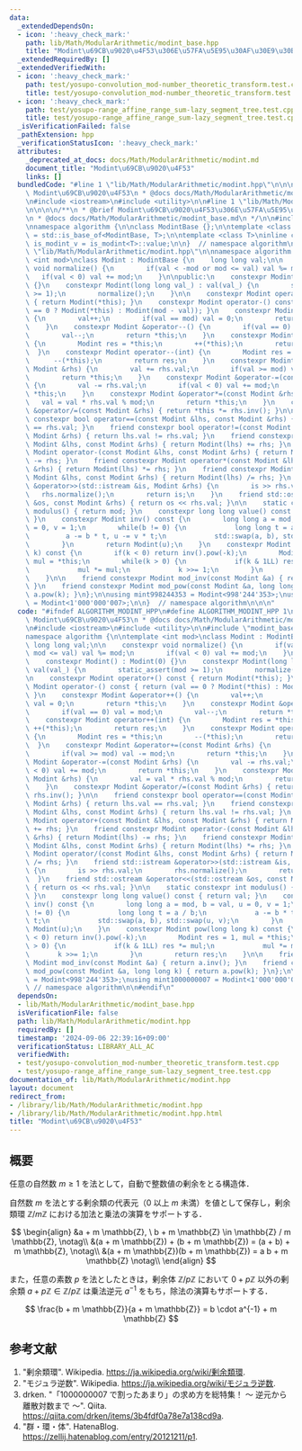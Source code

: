 ```yaml
---
data:
  _extendedDependsOn:
  - icon: ':heavy_check_mark:'
    path: lib/Math/ModularArithmetic/modint_base.hpp
    title: "Modint\u69CB\u9020\u4F53\u306E\u57FA\u5E95\u30AF\u30E9\u30B9"
  _extendedRequiredBy: []
  _extendedVerifiedWith:
  - icon: ':heavy_check_mark:'
    path: test/yosupo-convolution_mod-number_theoretic_transform.test.cpp
    title: test/yosupo-convolution_mod-number_theoretic_transform.test.cpp
  - icon: ':heavy_check_mark:'
    path: test/yosupo-range_affine_range_sum-lazy_segment_tree.test.cpp
    title: test/yosupo-range_affine_range_sum-lazy_segment_tree.test.cpp
  _isVerificationFailed: false
  _pathExtension: hpp
  _verificationStatusIcon: ':heavy_check_mark:'
  attributes:
    _deprecated_at_docs: docs/Math/ModularArithmetic/modint.md
    document_title: "Modint\u69CB\u9020\u4F53"
    links: []
  bundledCode: "#line 1 \"lib/Math/ModularArithmetic/modint.hpp\"\n\n\n\n/**\n * @brief\
    \ Modint\u69CB\u9020\u4F53\n * @docs docs/Math/ModularArithmetic/modint.md\n */\n\
    \n#include <iostream>\n#include <utility>\n\n#line 1 \"lib/Math/ModularArithmetic/modint_base.hpp\"\
    \n\n\n\n/**\n * @brief Modint\u69CB\u9020\u4F53\u306E\u57FA\u5E95\u30AF\u30E9\u30B9\
    \n * @docs docs/Math/ModularArithmetic/modint_base.md\n */\n\n#include <type_traits>\n\
    \nnamespace algorithm {\n\nclass ModintBase {};\n\ntemplate <class T>\nusing is_modint\
    \ = std::is_base_of<ModintBase, T>;\n\ntemplate <class T>\ninline constexpr bool\
    \ is_modint_v = is_modint<T>::value;\n\n}  // namespace algorithm\n\n\n#line 13\
    \ \"lib/Math/ModularArithmetic/modint.hpp\"\n\nnamespace algorithm {\n\ntemplate\
    \ <int mod>\nclass Modint : ModintBase {\n    long long val;\n\n    constexpr\
    \ void normalize() {\n        if(val < -mod or mod <= val) val %= mod;\n     \
    \   if(val < 0) val += mod;\n    }\n\npublic:\n    constexpr Modint() : Modint(0)\
    \ {}\n    constexpr Modint(long long val_) : val(val_) {\n        static_assert(mod\
    \ >= 1);\n        normalize();\n    }\n\n    constexpr Modint operator+() const\
    \ { return Modint(*this); }\n    constexpr Modint operator-() const { return (val\
    \ == 0 ? Modint(*this) : Modint(mod - val)); }\n    constexpr Modint &operator++()\
    \ {\n        val++;\n        if(val == mod) val = 0;\n        return *this;\n\
    \    }\n    constexpr Modint &operator--() {\n        if(val == 0) val = mod;\n\
    \        val--;\n        return *this;\n    }\n    constexpr Modint operator++(int)\
    \ {\n        Modint res = *this;\n        ++(*this);\n        return res;\n  \
    \  }\n    constexpr Modint operator--(int) {\n        Modint res = *this;\n  \
    \      --(*this);\n        return res;\n    }\n    constexpr Modint &operator+=(const\
    \ Modint &rhs) {\n        val += rhs.val;\n        if(val >= mod) val -= mod;\n\
    \        return *this;\n    }\n    constexpr Modint &operator-=(const Modint &rhs)\
    \ {\n        val -= rhs.val;\n        if(val < 0) val += mod;\n        return\
    \ *this;\n    }\n    constexpr Modint &operator*=(const Modint &rhs) {\n     \
    \   val = val * rhs.val % mod;\n        return *this;\n    }\n    constexpr Modint\
    \ &operator/=(const Modint &rhs) { return *this *= rhs.inv(); }\n\n    friend\
    \ constexpr bool operator==(const Modint &lhs, const Modint &rhs) { return lhs.val\
    \ == rhs.val; }\n    friend constexpr bool operator!=(const Modint &lhs, const\
    \ Modint &rhs) { return lhs.val != rhs.val; }\n    friend constexpr Modint operator+(const\
    \ Modint &lhs, const Modint &rhs) { return Modint(lhs) += rhs; }\n    friend constexpr\
    \ Modint operator-(const Modint &lhs, const Modint &rhs) { return Modint(lhs)\
    \ -= rhs; }\n    friend constexpr Modint operator*(const Modint &lhs, const Modint\
    \ &rhs) { return Modint(lhs) *= rhs; }\n    friend constexpr Modint operator/(const\
    \ Modint &lhs, const Modint &rhs) { return Modint(lhs) /= rhs; }\n    friend std::istream\
    \ &operator>>(std::istream &is, Modint &rhs) {\n        is >> rhs.val;\n     \
    \   rhs.normalize();\n        return is;\n    }\n    friend std::ostream &operator<<(std::ostream\
    \ &os, const Modint &rhs) { return os << rhs.val; }\n\n    static constexpr int\
    \ modulus() { return mod; }\n    constexpr long long value() const { return val;\
    \ }\n    constexpr Modint inv() const {\n        long long a = mod, b = val, u\
    \ = 0, v = 1;\n        while(b != 0) {\n            long long t = a / b;\n   \
    \         a -= b * t, u -= v * t;\n            std::swap(a, b), std::swap(u, v);\n\
    \        }\n        return Modint(u);\n    }\n    constexpr Modint pow(long long\
    \ k) const {\n        if(k < 0) return inv().pow(-k);\n        Modint res = 1,\
    \ mul = *this;\n        while(k > 0) {\n            if(k & 1LL) res *= mul;\n\
    \            mul *= mul;\n            k >>= 1;\n        }\n        return res;\n\
    \    }\n\n    friend constexpr Modint mod_inv(const Modint &a) { return a.inv();\
    \ }\n    friend constexpr Modint mod_pow(const Modint &a, long long k) { return\
    \ a.pow(k); }\n};\n\nusing mint998244353 = Modint<998'244'353>;\nusing mint1000000007\
    \ = Modint<1'000'000'007>;\n\n}  // namespace algorithm\n\n\n"
  code: "#ifndef ALGORITHM_MODINT_HPP\n#define ALGORITHM_MODINT_HPP 1\n\n/**\n * @brief\
    \ Modint\u69CB\u9020\u4F53\n * @docs docs/Math/ModularArithmetic/modint.md\n */\n\
    \n#include <iostream>\n#include <utility>\n\n#include \"modint_base.hpp\"\n\n\
    namespace algorithm {\n\ntemplate <int mod>\nclass Modint : ModintBase {\n   \
    \ long long val;\n\n    constexpr void normalize() {\n        if(val < -mod or\
    \ mod <= val) val %= mod;\n        if(val < 0) val += mod;\n    }\n\npublic:\n\
    \    constexpr Modint() : Modint(0) {}\n    constexpr Modint(long long val_) :\
    \ val(val_) {\n        static_assert(mod >= 1);\n        normalize();\n    }\n\
    \n    constexpr Modint operator+() const { return Modint(*this); }\n    constexpr\
    \ Modint operator-() const { return (val == 0 ? Modint(*this) : Modint(mod - val));\
    \ }\n    constexpr Modint &operator++() {\n        val++;\n        if(val == mod)\
    \ val = 0;\n        return *this;\n    }\n    constexpr Modint &operator--() {\n\
    \        if(val == 0) val = mod;\n        val--;\n        return *this;\n    }\n\
    \    constexpr Modint operator++(int) {\n        Modint res = *this;\n       \
    \ ++(*this);\n        return res;\n    }\n    constexpr Modint operator--(int)\
    \ {\n        Modint res = *this;\n        --(*this);\n        return res;\n  \
    \  }\n    constexpr Modint &operator+=(const Modint &rhs) {\n        val += rhs.val;\n\
    \        if(val >= mod) val -= mod;\n        return *this;\n    }\n    constexpr\
    \ Modint &operator-=(const Modint &rhs) {\n        val -= rhs.val;\n        if(val\
    \ < 0) val += mod;\n        return *this;\n    }\n    constexpr Modint &operator*=(const\
    \ Modint &rhs) {\n        val = val * rhs.val % mod;\n        return *this;\n\
    \    }\n    constexpr Modint &operator/=(const Modint &rhs) { return *this *=\
    \ rhs.inv(); }\n\n    friend constexpr bool operator==(const Modint &lhs, const\
    \ Modint &rhs) { return lhs.val == rhs.val; }\n    friend constexpr bool operator!=(const\
    \ Modint &lhs, const Modint &rhs) { return lhs.val != rhs.val; }\n    friend constexpr\
    \ Modint operator+(const Modint &lhs, const Modint &rhs) { return Modint(lhs)\
    \ += rhs; }\n    friend constexpr Modint operator-(const Modint &lhs, const Modint\
    \ &rhs) { return Modint(lhs) -= rhs; }\n    friend constexpr Modint operator*(const\
    \ Modint &lhs, const Modint &rhs) { return Modint(lhs) *= rhs; }\n    friend constexpr\
    \ Modint operator/(const Modint &lhs, const Modint &rhs) { return Modint(lhs)\
    \ /= rhs; }\n    friend std::istream &operator>>(std::istream &is, Modint &rhs)\
    \ {\n        is >> rhs.val;\n        rhs.normalize();\n        return is;\n  \
    \  }\n    friend std::ostream &operator<<(std::ostream &os, const Modint &rhs)\
    \ { return os << rhs.val; }\n\n    static constexpr int modulus() { return mod;\
    \ }\n    constexpr long long value() const { return val; }\n    constexpr Modint\
    \ inv() const {\n        long long a = mod, b = val, u = 0, v = 1;\n        while(b\
    \ != 0) {\n            long long t = a / b;\n            a -= b * t, u -= v *\
    \ t;\n            std::swap(a, b), std::swap(u, v);\n        }\n        return\
    \ Modint(u);\n    }\n    constexpr Modint pow(long long k) const {\n        if(k\
    \ < 0) return inv().pow(-k);\n        Modint res = 1, mul = *this;\n        while(k\
    \ > 0) {\n            if(k & 1LL) res *= mul;\n            mul *= mul;\n     \
    \       k >>= 1;\n        }\n        return res;\n    }\n\n    friend constexpr\
    \ Modint mod_inv(const Modint &a) { return a.inv(); }\n    friend constexpr Modint\
    \ mod_pow(const Modint &a, long long k) { return a.pow(k); }\n};\n\nusing mint998244353\
    \ = Modint<998'244'353>;\nusing mint1000000007 = Modint<1'000'000'007>;\n\n} \
    \ // namespace algorithm\n\n#endif\n"
  dependsOn:
  - lib/Math/ModularArithmetic/modint_base.hpp
  isVerificationFile: false
  path: lib/Math/ModularArithmetic/modint.hpp
  requiredBy: []
  timestamp: '2024-09-06 22:39:16+09:00'
  verificationStatus: LIBRARY_ALL_AC
  verifiedWith:
  - test/yosupo-convolution_mod-number_theoretic_transform.test.cpp
  - test/yosupo-range_affine_range_sum-lazy_segment_tree.test.cpp
documentation_of: lib/Math/ModularArithmetic/modint.hpp
layout: document
redirect_from:
- /library/lib/Math/ModularArithmetic/modint.hpp
- /library/lib/Math/ModularArithmetic/modint.hpp.html
title: "Modint\u69CB\u9020\u4F53"
---
```

## 概要

任意の自然数 $m \geq 1$ を法として，自動で整数値の剰余をとる構造体．

自然数 $m$ を法とする剰余類の代表元（$0$ 以上 $m$ 未満）を値として保存し，剰余類環 $\mathbb{Z}/m\mathbb{Z}$ における加法と乗法の演算をサポートする．

$$
\begin{align}
&a + m \mathbb{Z}, \ b + m \mathbb{Z} \in \mathbb{Z} / m \mathbb{Z}, \notag\\
&(a + m \mathbb{Z}) + (b + m \mathbb{Z}) = (a + b) + m \mathbb{Z}, \notag\\
&(a + m \mathbb{Z})(b + m \mathbb{Z}) = a b + m \mathbb{Z} \notag\\
\end{align}
$$

また，任意の素数 $p$ を法としたときは，剰余体 $\mathbb{Z}/p\mathbb{Z}$ において $0+p\mathbb{Z}$ 以外の剰余類  $a+p\mathbb{Z} \in \mathbb{Z}/p\mathbb{Z}$ は乗法逆元 $a^{-1}$ をもち，除法の演算もサポートする．

$$
\frac{b + m \mathbb{Z}}{a + m \mathbb{Z}} = b \cdot a^{-1} + m \mathbb{Z}
$$


## 参考文献

1. "剰余類環". Wikipedia. <https://ja.wikipedia.org/wiki/剰余類環>.
1. "モジュラ逆数". Wikipedia. <https://ja.wikipedia.org/wiki/モジュラ逆数>.
1. drken. "「1000000007 で割ったあまり」の求め方を総特集！ 〜 逆元から離散対数まで 〜". Qiita. <https://qiita.com/drken/items/3b4fdf0a78e7a138cd9a>.
1. "群・環・体". HatenaBlog. <https://zellij.hatenablog.com/entry/20121211/p1>.

